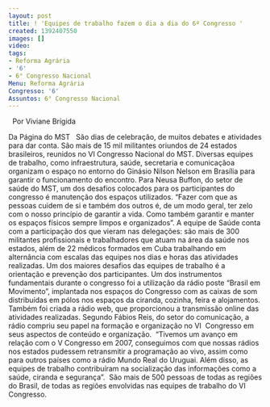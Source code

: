 ```yaml
---
layout: post
title: ! 'Equipes de trabalho fazem o dia a dia do 6º Congresso '
created: 1392407550
images: []
video: 
tags:
- Reforma Agrária
- '6'
- 6° Congresso Nacional
Menu: Reforma Agrária
Congresso: '6'
Assuntos: 6° Congresso Nacional
---
```



 
Por Viviane Brígida

Da Página do MST
 
São dias de celebração, de muitos debates e atividades para dar conta. São mais de 15 mil militantes oriundos de 24 estados brasileiros, reunidos no VI Congresso Nacional do MST.
Diversas equipes de trabalho, como infraestrutura, saúde, secretaria e comunicaçãoa organizam o espaço no entorno do Ginásio Nilson Nelson em Brasília para garantir o funcionamento do encontro.
Para Neusa Buffon, do setor de saúde do MST, um dos desafios colocados para os participantes do congresso é manutenção dos espaços utilizados. “Fazer com que as pessoas cuidem de si e também dos outros é, de um modo geral, ter zelo com o nosso princípio de garantir a vida. Como também garantir e manter os espaços físicos sempre limpos e organizados”.
A equipe de Saúde conta com a participação dos que vieram nas delegações: são mais de 300 militantes profissionais e trabalhadores que atuam na área da saúde nos estados, além de 22 médicos formados em Cuba trabalhando em alternância com escalas das equipes nos dias e horas das atividades realizadas. Um dos maiores desafios das equipes de trabalho é a orientação e prevenção dos participantes.
Um dos instrumentos fundamentais durante o congresso foi a utilização da rádio poste “Brasil em Movimento”, implantada nos espaços do Congresso com as caixas de som distribuídas em pólos nos espaços da ciranda, cozinha, feira e alojamentos. Também foi criada a rádio web, que proporcionou a transmissão online das atividades realizadas.
Segundo Fábios Reis, do setor do comunicação, a rádio compriu seu papel na formação e organização no VI  Congresso em seus aspectos de conteúdo e organização. 
“Tivemos um avanço em relação com o V Congresso em 2007, conseguimos com que nossas rádios nos estados pudessem retransmitir a programação ao vivo, assim como para outros países como a rádio Mundo Real do Uruguai. Além disso, as equipes de trabalho contribuíram na socialização das informações como a saúde, ciranda e segurança”. 
São mais de 500 pessoas de todas as regiões do Brasil, de todas as regiões envolvidas nas equipes de trabalho do VI Congresso.

 
